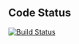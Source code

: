 ## Code Status

[![Build Status](https://travis-ci.org/sandroqz/depot.svg?branch=master)](https://travis-ci.org/sandroqz/depot)
